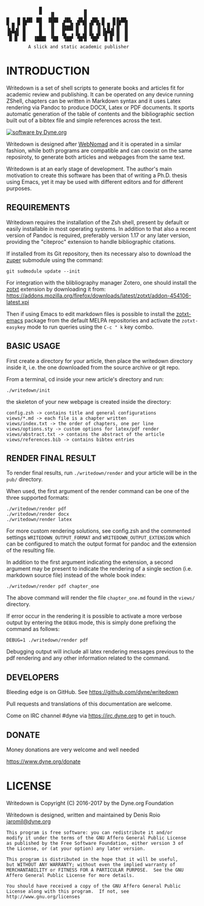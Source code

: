                 █               ▗▖
                ▀   ▐▌          ▐▌
    █   █ █▟█▌ ██  ▐███  ▟█▙  ▟█▟▌ ▟█▙ █   █▐▙██▖
    ▜ █ ▛ █▘    █   ▐▌  ▐▙▄▟▌▐▛ ▜▌▐▛ ▜▌▜ █ ▛▐▛ ▐▌
    ▐▙█▟▌ █     █   ▐▌  ▐▛▀▀▘▐▌ ▐▌▐▌ ▐▌▐▙█▟▌▐▌ ▐▌
    ▝█ █▘ █   ▗▄█▄▖ ▐▙▄ ▝█▄▄▌▝█▄█▌▝█▄█▘▝█ █▘▐▌ ▐▌
     ▀ ▀  ▀   ▝▀▀▀▘  ▀▀  ▝▀▀  ▝▀▝▘ ▝▀▘  ▀ ▀ ▝▘ ▝▘
            A slick and static academic publisher

# INTRODUCTION

Writedown is a set of shell scripts to generate books and articles fit
for academic review and publishing. It can be operated on any device
running ZShell, chapters can be written in Markdown syntax and it uses
Latex rendering via Pandoc to produce DOCX, Latex or PDF documents.
It sports automatic generation of the table of contents and the
bibliographic section built out of a bibtex file and simple references
across the text.

[![software by Dyne.org](https://www.dyne.org/wp-content/uploads/2015/12/software_by_dyne.png)](http://www.dyne.org)

Writedown is designed
after [WebNomad](http://www.dyne.org/software/webnomad) and it is
operated in a similar fashion, while both programs are compatible and
can coexist on the same reposiroty, to generate both articles and
webpages from the same text.

Writedown is at an early stage of development. The author's main
motivation to create this software has been that of writing a
Ph.D. thesis using Emacs, yet it may be used with different editors
and for different purposes.

## REQUIREMENTS

Writedown requires the installation of the Zsh shell, present by
default or easily installable in most operating systems. In addition
to that also a recent version of Pandoc is required, preferably
version 1.17 or any later version, providing the "citeproc" extension
to handle bibliographic citations.

If installed from its Git repository, then its necessary also to
download the [zuper](https://github.com/dyne/zuper) submodule using
the command:

    git sudmodule update --init

For integration with the blibliography manager Zotero, one should
install the [zotxt](https://gitlab.com/egh/zotxt) extension by downloading it from:
https://addons.mozilla.org/firefox/downloads/latest/zotxt/addon-454106-latest.xpi

Then if using Emacs to edit markdown files is possible to install
the [zotxt-emacs](https://github.com/egh/zotxt-emacs) package from the
default MELPA repositories and activate the `zotxt-easykey` mode to run queries
using the `C-c " k` key combo.


## BASIC USAGE

First create a directory for your article, then place the writedown
directory inside it, i.e. the one downloaded from the source archive
or git repo.

From a terminal, cd inside your new article's directory and run:

    ./writedown/init 

the skeleton of your new webpage is created inside the directory:

    config.zsh -> contains title and general configurations
    views/*.md -> each file is a chapter written
	views/index.txt -> the order of chapters, one per line
	views/options.sty -> custom options for latex/pdf render
    views/abstract.txt -> contains the abstract of the article
	views/references.bib -> contains bibtex entries


## RENDER FINAL RESULT

To render final results, run `./writedown/render` and your article
will be in the `pub/` directory.

When used, the first argument of the render command can be one of the
three supported formats:

	./writedown/render pdf
	./writedown/render docx
	./writedown/render latex

For more custom rendering solutions, see config.zsh and the commented
settings `WRITEDOWN_OUTPUT_FORMAT` and `WRITEDOWN_OUTPUT_EXTENSION`
which can be configured to match the output format for pandoc and the
extension of the resulting file.

In addition to the first argument indicating the extension, a second
argument may be present to indicate the rendering of a single section
(i.e. markdown source file) instead of the whole book index:

	./writedown/render pdf chapter_one

The above command will render the file `chapter_one.md` found in the
`views/` directory.

If error occur in the rendering it is possible to activate a more
verbose output by entering the `DEBUG` mode, this is simply done
prefixing the command as follows:

    DEBUG=1 ./writedown/render pdf

Debugging output will include all latex rendering messages previous to
the pdf rendering and any other information related to the command.

## DEVELOPERS

Bleeding edge is on GitHub. See https://github.com/dyne/writedown

Pull requests and translations of this documentation are welcome.

Come on IRC channel #dyne via https://irc.dyne.org to get in touch.


## DONATE

Money donations are very welcome and well needed

https://www.dyne.org/donate


# LICENSE

Writedown is Copyright (C) 2016-2017 by the Dyne.org Foundation

Writedown is designed, written and maintained by Denis Roio <jaromil@dyne.org>

    This program is free software: you can redistribute it and/or
    modify it under the terms of the GNU Affero General Public License
    as published by the Free Software Foundation, either version 3 of
    the License, or (at your option) any later version.

    This program is distributed in the hope that it will be useful,
    but WITHOUT ANY WARRANTY; without even the implied warranty of
    MERCHANTABILITY or FITNESS FOR A PARTICULAR PURPOSE.  See the GNU
    Affero General Public License for more details.

    You should have received a copy of the GNU Affero General Public
    License along with this program.  If not, see
    http://www.gnu.org/licenses
